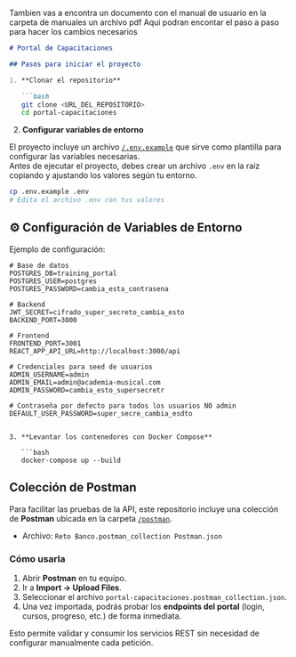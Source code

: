 Tambien vas a encontra un documento con el manual de usuario 
en la carpeta de manuales
un archivo pdf
Aqui podran encontar el paso a paso para hacer los cambios necesarios 
```markdown
# Portal de Capacitaciones

## Pasos para iniciar el proyecto

1. **Clonar el repositorio**

   ```bash
   git clone <URL_DEL_REPOSITORIO>
   cd portal-capacitaciones
   ```

2. **Configurar variables de entorno**

El proyecto incluye un archivo [`/.env.example`](./.env.example) que sirve como plantilla para configurar las variables necesarias.  
Antes de ejecutar el proyecto, debes crear un archivo `.env` en la raíz copiando y ajustando los valores según tu entorno.
   ```bash
   cp .env.example .env
   # Edita el archivo .env con tus valores
   ```
   ## ⚙️ Configuración de Variables de Entorno


Ejemplo de configuración:

```env
# Base de datos
POSTGRES_DB=training_portal
POSTGRES_USER=postgres
POSTGRES_PASSWORD=cambia_esta_contrasena

# Backend
JWT_SECRET=cifrado_super_secreto_cambia_esto
BACKEND_PORT=3000

# Frontend
FRONTEND_PORT=3001
REACT_APP_API_URL=http://localhost:3000/api

# Credenciales para seed de usuarios
ADMIN_USERNAME=admin
ADMIN_EMAIL=admin@academia-musical.com
ADMIN_PASSWORD=cambia_esto_supersecretr

# Contraseña por defecto para todos los usuarios NO admin
DEFAULT_USER_PASSWORD=super_secre_cambia_esdto


3. **Levantar los contenedores con Docker Compose**

   ```bash
   docker-compose up --build
   ```
##  Colección de Postman

Para facilitar las pruebas de la API, este repositorio incluye una colección de **Postman** ubicada en la carpeta [`/postman`](./postman).

- Archivo: `Reto Banco.postman_collection Postman.json`

### Cómo usarla
1. Abrir **Postman** en tu equipo.  
2. Ir a **Import → Upload Files**.  
3. Seleccionar el archivo `portal-capacitaciones.postman_collection.json`.  
4. Una vez importada, podrás probar los **endpoints del portal** (login, cursos, progreso, etc.) de forma inmediata.  

Esto permite validar y consumir los servicios REST sin necesidad de configurar manualmente cada petición.






